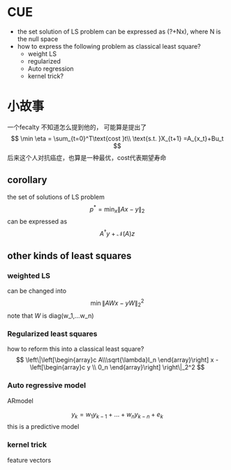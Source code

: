 # CUE
- the set solution of LS problem can be expressed as (?+Nx), where N is the null space
- how to express the following problem as classical least square?
  - weight LS
  - regularized 
  - Auto regression
  - kernel trick?
# 小故事

一个fecalty 不知道怎么提到他的， 可能算是提出了
$$
\min \eta = \sum_{t=0}^T\text{cost }t\\
\text{s.t. }X_{t+1}  =A_{x_t}+Bu_t
$$
后来这个人对抗癌症，也算是一种最优，cost代表期望寿命

## corollary

the set of solutions of LS problem
$$
p^* = \min_x \left\|Ax-y \right\|_2 
$$
can be expressed as 
$$
A^\dagger y + \mathcal{N}(A)z
$$

## other kinds of least squares
### weighted LS
can be changed into
$$
\min \left\|AWx - yW \right\|_2^2 
$$
note that $W$ is diag(w_1,...w_n)
### Regularized least squares
how to reform this into a classical least square?
$$
\left\|\left[\begin{array}c A\\\sqrt{\lambda}I_n \end{array}\right] x - \left[\begin{array}c y \\ 0_n \end{array}\right]  \right\|_2^2 
$$

### Auto regressive model
ARmodel

$$
y_k = w_1y_{k-1}+ ... + w_n y_{k-n} + e_k
$$
this is a predictive model

### kernel trick
feature vectors
